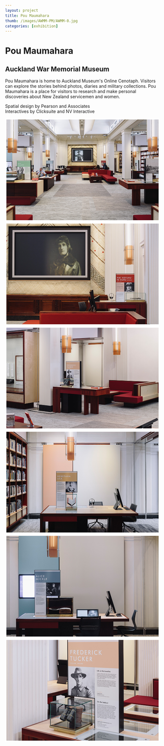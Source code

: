 ```yaml
---
layout: project
title: Pou Maumahara
thumb: /images/AWMM-PM/AWMM-0.jpg
categories: [exhibition]
---
```


# Pou Maumahara

## Auckland War Memorial Museum

Pou Maumahara is home to Auckland Museum's Online Cenotaph. Visitors can explore the stories behind photos, diaries and military collections. Pou Maumahara is a place for visitors to research and make personal discoveries about New Zealand servicemen and women.

Spatial design by Pearson and Associates  
Interactives by Clicksuite and NV Interactive

![](/images/AWMM-PM/AWMM-1.jpg)
![](/images/AWMM-PM/AWMM-2.jpg)
![](/images/AWMM-PM/AWMM-3.jpg)
![](/images/AWMM-PM/AWMM-4.jpg)
![](/images/AWMM-PM/AWMM-5.jpg)
![](/images/AWMM-PM/AWMM-6.jpg)
